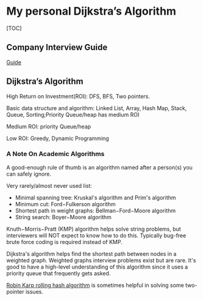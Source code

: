 # My personal Dijkstra’s Algorithm

[TOC]



## Company Interview Guide

[Guide](https://algo.monster/interview-guides)

## Dijkstra’s Algorithm

High Return on Investment(ROI): DFS, BFS, Two pointers.

Basic data structure and algorithm: Linked List, Array, Hash Map, Stack, Queue, Sorting;Priority Queue/heap has medium ROI

Medium ROI: priority Queue/heap

Low ROI: Greedy, Dynamic Programming

### A Note On Academic Algorithms

A good-enough rule of thumb is an algorithm named after a person(s) you can safely ignore.

Very rarely/almost never used list:

- Minimal spanning tree: Kruskal's algorithm and Prim's algorithm
- Minimum cut: Ford−Fulkerson algorithm
- Shortest path in weight graphs: Bellman−Ford−Moore algorithm
- String search: Boyer−Moore algorithm

Knuth−Morris−Pratt (KMP) algorithm helps solve string problems, but interviewers will NOT expect to know how to do this. Typically bug-free brute force coding is required instead of KMP.

Dijkstra's algorithm helps find the shortest path between nodes in a weighted graph. Weighted graphs interview problems exist but are rare. It's good to have a high-level understanding of this algorithm since it uses a priority queue that frequently gets asked.

[Robin Karp rolling hash algorithm](https://en.wikipedia.org/wiki/Rabin–Karp_algorithm) is sometimes helpful in solving some two-pointer issues.